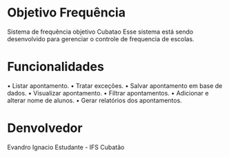 # Objetivo Frequência
Sistema de frequência objetivo Cubatao
Esse sistema está sendo desenvolvido para gerenciar o controle de frequencia de escolas.

# Funcionalidades
  • Listar apontamento.
  • Tratar exceções.
  • Salvar apontamento em base de dados.
  • Visualizar apontamento.
  • Filtrar apontamentos.
  • Adicionar e alterar nome de alunos.
  • Gerar relatórios dos apontamentos.
  
  
  
  
# Denvolvedor
  Evandro Ignacio
  Estudante - IFS Cubatão 

